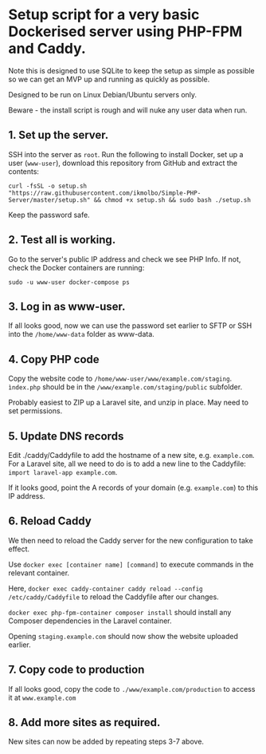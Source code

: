 # Setup script for a very basic Dockerised server using PHP-FPM and Caddy.

Note this is designed to use SQLite to keep the setup as simple as possible so we can get an MVP up and running as quickly as possible.

Designed to be run on Linux Debian/Ubuntu servers only.

Beware - the install script is rough and will nuke any user data when run.

## 1. Set up the server.

SSH into the server as `root`. Run the following to install Docker, set up a user (`www-user`), download this repository from GitHub and extract the contents:

`curl -fsSL -o setup.sh "https://raw.githubusercontent.com/ikmolbo/Simple-PHP-Server/master/setup.sh" && chmod +x setup.sh && sudo bash ./setup.sh`

Keep the password safe.

## 2. Test all is working.

Go to the server's public IP address and check we see PHP Info. If not, check the Docker containers are running:

`sudo -u www-user docker-compose ps`

## 3. Log in as www-user.

If all looks good, now we can use the password set earlier to SFTP or SSH into the `/home/www-data` folder as www-data. 

## 4. Copy PHP code

Copy the website code to `/home/www-user/www/example.com/staging`. `ìndex.php` should be in the `/www/example.com/staging/public` subfolder.

Probably easiest to ZIP up a Laravel site, and unzip in place. May need to set permissions.

## 5. Update DNS records

Edit ./caddy/Caddyfile to add the hostname of a new site, e.g. `example.com`. For a Laravel site, all we need to do is to add a new line to the Caddyfile: `import laravel-app example.com`. 

If it looks good, point the A records of your domain (e.g. `example.com`) to this IP address.

## 6. Reload Caddy

We then need to reload the Caddy server for the new configuration to take effect.

Use `docker exec [container name] [command]` to execute commands in the relevant container.

Here, `docker exec caddy-container caddy reload --config /etc/caddy/Caddyfile` to reload the Caddyfile after our changes.

`docker exec php-fpm-container composer install` should install any Composer dependencies in the Laravel container.

Opening `staging.example.com` should now show the website uploaded earlier.

## 7. Copy code to production

If all looks good, copy the code to `./www/example.com/production` to access it at `www.example.com`

## 8. Add more sites as required.

New sites can now be added by repeating steps 3-7 above.